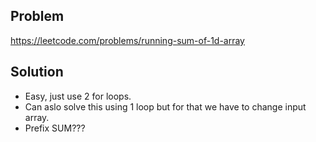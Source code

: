 ## Problem

https://leetcode.com/problems/running-sum-of-1d-array

## Solution

- Easy, just use 2 for loops.
- Can aslo solve this using 1 loop but for that we have to change input array.
- Prefix SUM???
